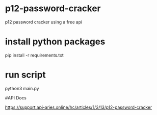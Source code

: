 # p12-password-cracker
p12 password cracker using a free api 

# install python packages

pip install -r requirements.txt

# run script

python3 main.py

#API Docs

https://support.api-aries.online/hc/articles/1/3/13/p12-password-cracker




